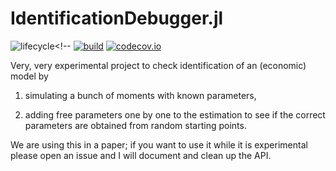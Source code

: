 # IdentificationDebugger.jl

![lifecycle](https://img.shields.io/badge/lifecycle-experimental-orange.svg)<!--
[![build](https://github.com/tpapp/IdentificationDebugger.jl/workflows/CI/badge.svg)](https://github.com/tpapp/IdentificationDebugger.jl/actions?query=workflow%3ACI)
[![codecov.io](http://codecov.io/github/tpapp/IdentificationDebugger.jl/coverage.svg?branch=master)](http://codecov.io/github/tpapp/IdentificationDebugger.jl?branch=master)
<!-- Documentation -- uncomment or delete as needed -->
<!--
[![Documentation](https://img.shields.io/badge/docs-stable-blue.svg)](https://tpapp.github.io/IdentificationDebugger.jl/stable)
[![Documentation](https://img.shields.io/badge/docs-master-blue.svg)](https://tpapp.github.io/IdentificationDebugger.jl/dev)
-->
<!-- Aqua badge, see test/runtests.jl -->
<!-- [![Aqua QA](https://raw.githubusercontent.com/JuliaTesting/Aqua.jl/master/badge.svg)](https://github.com/JuliaTesting/Aqua.jl) -->

Very, very experimental project to check identification of an (economic) model by

1. simulating a bunch of moments with known parameters,

2. adding free parameters one by one to the estimation to see if the correct parameters are obtained from random starting points.

We are using this in a paper; if you want to use it while it is experimental please open an issue and I will document and clean up the API.
